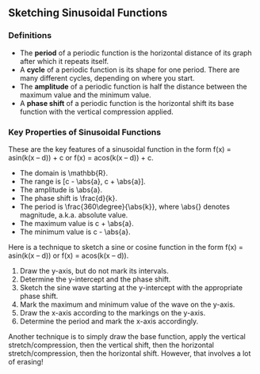Sketching Sinusoidal Functions
-------

### Definitions

* The **period** of a periodic function is the horizontal distance of its graph after which it repeats itself.
* A **cycle** of a periodic function is its shape for one period. There are many different cycles, depending on where you start.
* The **amplitude** of a periodic function is half the distance between the maximum value and the minimum value.
* A **phase shift** of a periodic function is the horizontal shift its base function with the vertical compression applied.


### Key Properties of Sinusoidal Functions

These are the key features of a sinusoidal function in the form f(x) = asin(k(x – d)) + c or f(x) = acos(k(x – d)) + c.

* The domain is \mathbb{R}.
* The range is [c - \abs{a}, c + \abs{a}].
* The amplitude is \abs{a}.
* The phase shift is \frac{d}{k}.
* The period is \frac{360\degree}{\abs{k}}, where \abs{} denotes magnitude, a.k.a. absolute value.
* The maximum value is c + \abs{a}.
* The minimum value is c - \abs{a}.

Here is a technique to sketch a sine or cosine function in the form f(x) = asin(k(x – d)) or f(x) = acos(k(x – d)).

1. Draw the y-axis, but do not mark its intervals.
2. Determine the y-intercept and the phase shift.
3. Sketch the sine wave starting at the y-intercept with the appropriate phase shift.
4. Mark the maximum and minimum value of the wave on the y-axis.
5. Draw the x-axis according to the markings on the y-axis.
6. Determine the period and mark the x-axis accordingly.

Another technique is to simply draw the base function, apply the vertical stretch/compression, then the vertical shift, then the horizontal stretch/compression, then the horizontal shift. However, that involves a lot of erasing!

